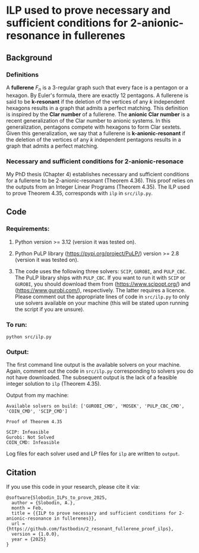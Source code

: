 # ILP used to prove necessary and sufficient conditions for 2-anionic-resonance in fullerenes

## Background

### Definitions

A **fullerene** $F_n$ is a 3-regular graph such that every face is a pentagon
or a hexagon. By Euler's formula, there are exactly 12 pentagons. A fullerene
is said to be **k-resonant** if the deletion of the vertices of any $k$
independent hexagons results in a graph that admits a perfect
matching. This definition is inspired by the **Clar number** of a fullerene.
The **anionic Clar number** is a recent generalization of the Clar number to
anionic systems. In this generalization, pentagons compete with hexagons to
form Clar sextets. Given this generalization, we say that a fullerene is
**k-anionic-resonant** if the deletion of the vertices of any $k$ independent
pentagons results in a graph that admits a perfect matching.

### Necessary and sufficient conditions for 2-anionic-resonace

My PhD thesis (Chapter 4) establishes necessary and sufficient conditions for a
fullerene to be 2-anionic-resonant (Theorem 4.36). This proof relies on the
outputs from an Integer Linear Programs (Theorem 4.35). The ILP used to prove
Theorem 4.35, corresponds with `ilp` in `src/ilp.py`. 

## Code

### Requirements:

1. Python version >= 3.12 (version it was tested on).

2. Python PuLP library (https://pypi.org/project/PuLP/) version >= 2.8 (version
   it was tested on).

3. The code uses the following three solvers: `SCIP`, `GUROBI`, and `PULP_CBC`.
   The PuLP library ships with `PULP_CBC`. If you want to run it with `SCIP` or
`GUROBI`, you should download them from (https://www.scipopt.org/) and
(https://www.gurobi.com/), respectively. The latter requires a licence. Please
comment out the appropriate lines of code in `src/ilp.py` to only use solvers
available on your machine (this will be stated upon running the script if you
are unsure).

### To run:

```
python src/ilp.py
```

### Output:

The first command line output is the available solvers on your machine. Again,
comment out the code in `src/ilp.py` corresponding to solvers you do not have
downloaded. The subsequent output is the lack of a feasible integer solution to
`ilp` (Theorem 4.35).

Output from my machine:

```
Available solvers on build: ['GUROBI_CMD', 'MOSEK', 'PULP_CBC_CMD', 'COIN_CMD', 'SCIP_CMD']

Proof of Theorem 4.35

SCIP: Infeasible
Gurobi: Not Solved
COIN_CMD: Infeasible
```

Log files for each solver used and LP files for `ilp` are written to `output`.

## Citation
If you use this code in your research, please cite it via:

```
@software{Slobodin_ILPs_to_prove_2025,
  author = {Slobodin, A.},
  month = Feb,
  title = {{ILP to prove necessary and sufficient conditions for 2-anionic-resonance in fullerenes}},
  url = {https://github.com/fastbodin/2_resonant_fullerene_proof_ilps},
  version = {1.0.0},
  year = {2025}
}
```
